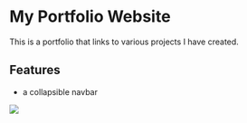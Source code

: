 # My Portfolio Website

This is a portfolio that links to various projects I have created.

## Features
- a collapsible navbar

![](https://i.imgur.com/LZwQOma.gif)

